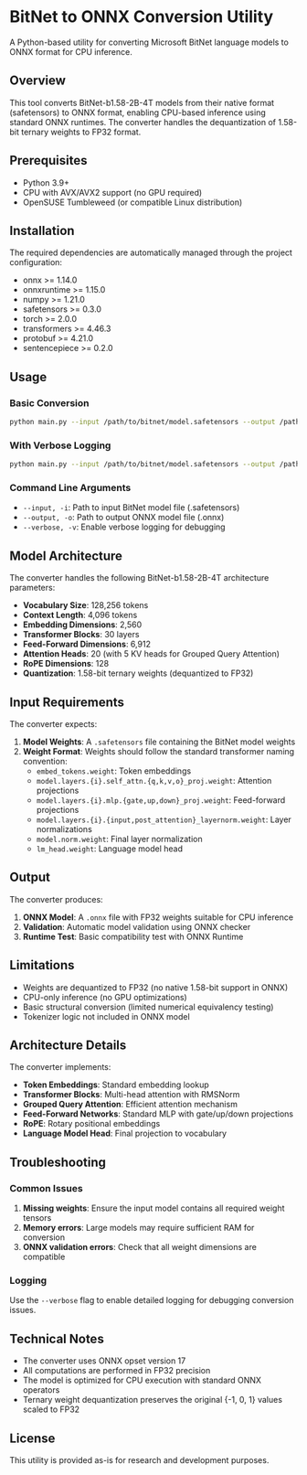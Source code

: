 
# BitNet to ONNX Conversion Utility

A Python-based utility for converting Microsoft BitNet language models to ONNX format for CPU inference.

## Overview

This tool converts BitNet-b1.58-2B-4T models from their native format (safetensors) to ONNX format, enabling CPU-based inference using standard ONNX runtimes. The converter handles the dequantization of 1.58-bit ternary weights to FP32 format.

## Prerequisites

- Python 3.9+
- CPU with AVX/AVX2 support (no GPU required)
- OpenSUSE Tumbleweed (or compatible Linux distribution)

## Installation

The required dependencies are automatically managed through the project configuration:

- onnx >= 1.14.0
- onnxruntime >= 1.15.0
- numpy >= 1.21.0
- safetensors >= 0.3.0
- torch >= 2.0.0
- transformers >= 4.46.3
- protobuf >= 4.21.0
- sentencepiece >= 0.2.0

## Usage

### Basic Conversion

```bash
python main.py --input /path/to/bitnet/model.safetensors --output /path/to/output/model.onnx
```

### With Verbose Logging

```bash
python main.py --input /path/to/bitnet/model.safetensors --output /path/to/output/model.onnx --verbose
```

### Command Line Arguments

- `--input, -i`: Path to input BitNet model file (.safetensors)
- `--output, -o`: Path to output ONNX model file (.onnx)
- `--verbose, -v`: Enable verbose logging for debugging

## Model Architecture

The converter handles the following BitNet-b1.58-2B-4T architecture parameters:

- **Vocabulary Size**: 128,256 tokens
- **Context Length**: 4,096 tokens
- **Embedding Dimensions**: 2,560
- **Transformer Blocks**: 30 layers
- **Feed-Forward Dimensions**: 6,912
- **Attention Heads**: 20 (with 5 KV heads for Grouped Query Attention)
- **RoPE Dimensions**: 128
- **Quantization**: 1.58-bit ternary weights (dequantized to FP32)

## Input Requirements

The converter expects:

1. **Model Weights**: A `.safetensors` file containing the BitNet model weights
2. **Weight Format**: Weights should follow the standard transformer naming convention:
   - `embed_tokens.weight`: Token embeddings
   - `model.layers.{i}.self_attn.{q,k,v,o}_proj.weight`: Attention projections
   - `model.layers.{i}.mlp.{gate,up,down}_proj.weight`: Feed-forward projections
   - `model.layers.{i}.{input,post_attention}_layernorm.weight`: Layer normalizations
   - `model.norm.weight`: Final layer normalization
   - `lm_head.weight`: Language model head

## Output

The converter produces:

1. **ONNX Model**: A `.onnx` file with FP32 weights suitable for CPU inference
2. **Validation**: Automatic model validation using ONNX checker
3. **Runtime Test**: Basic compatibility test with ONNX Runtime

## Limitations

- Weights are dequantized to FP32 (no native 1.58-bit support in ONNX)
- CPU-only inference (no GPU optimizations)
- Basic structural conversion (limited numerical equivalency testing)
- Tokenizer logic not included in ONNX model

## Architecture Details

The converter implements:

- **Token Embeddings**: Standard embedding lookup
- **Transformer Blocks**: Multi-head attention with RMSNorm
- **Grouped Query Attention**: Efficient attention mechanism
- **Feed-Forward Networks**: Standard MLP with gate/up/down projections
- **RoPE**: Rotary positional embeddings
- **Language Model Head**: Final projection to vocabulary

## Troubleshooting

### Common Issues

1. **Missing weights**: Ensure the input model contains all required weight tensors
2. **Memory errors**: Large models may require sufficient RAM for conversion
3. **ONNX validation errors**: Check that all weight dimensions are compatible

### Logging

Use the `--verbose` flag to enable detailed logging for debugging conversion issues.

## Technical Notes

- The converter uses ONNX opset version 17
- All computations are performed in FP32 precision
- The model is optimized for CPU execution with standard ONNX operators
- Ternary weight dequantization preserves the original {-1, 0, 1} values scaled to FP32

## License

This utility is provided as-is for research and development purposes.
